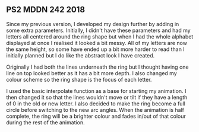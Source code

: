 ## PS2 MDDN 242 2018

Since my previous version, I developed my design further by adding in some extra parameters. Initially, I didn't have these parameters and had my letters all centered around the ring shape but when I had the whole alphabet displayed at once I realised it looked a bit messy. All of my letters are now the same height, so some have ended up a bit more harder to read than I initially planned but I do like the abstract look I have created.

Originally I had both the lines underneath the ring but I thought having one line on top looked better as it has a bit more depth. I also changed my colour scheme so the ring shape is the focus of each letter.

I used the basic interpolate function as a base for starting my animation. I then changed it so that the lines wouldn't move or tilt if they have a length of 0 in the old or new letter. I also decided to make the ring become a full circle before switching to the new arc angles. When the animation is half complete, the ring will be a brighter colour and fades in/out of that colour during the rest of the animation.